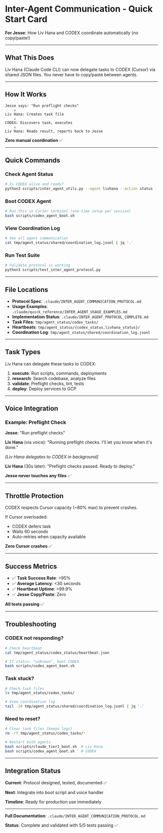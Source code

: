 # Inter-Agent Communication - Quick Start Card

**For Jesse**: How Liv Hana and CODEX coordinate automatically (no copy/paste!)

---

## What This Does

Liv Hana (Claude Code CLI) can now delegate tasks to CODEX (Cursor) via shared JSON files. You never have to copy/paste between agents.

---

## How It Works

```
Jesse says: "Run preflight checks"
    ↓
Liv Hana: Creates task file
    ↓
CODEX: Discovers task, executes
    ↓
Liv Hana: Reads result, reports back to Jesse
```

**Zero manual coordination** ✅

---

## Quick Commands

### Check Agent Status

```bash
# Is CODEX alive and ready?
python3 scripts/inter_agent_utils.py --agent livhana --action status
```

### Boot CODEX Agent

```bash
# Run this in Cursor terminal (one-time setup per session)
bash scripts/codex_agent_boot.sh
```

### View Coordination Log

```bash
# See all agent communication
cat tmp/agent_status/shared/coordination_log.jsonl | jq '.'
```

### Run Test Suite

```bash
# Validate protocol is working
python3 scripts/test_inter_agent_protocol.py
```

---

## File Locations

- **Protocol Spec**: `.claude/INTER_AGENT_COMMUNICATION_PROTOCOL.md`
- **Usage Examples**: `.claude/quick_reference/INTER_AGENT_USAGE_EXAMPLES.md`
- **Implementation Status**: `.claude/INTER_AGENT_PROTOCOL_COMPLETE.md`
- **Task Files**: `tmp/agent_status/codex_tasks/`
- **Heartbeats**: `tmp/agent_status/{codex_status,livhana_status}/`
- **Coordination Log**: `tmp/agent_status/shared/coordination_log.jsonl`

---

## Task Types

Liv Hana can delegate these tasks to CODEX:

1. **execute**: Run scripts, commands, deployments
2. **research**: Search codebase, analyze files
3. **validate**: Preflight checks, lint, tests
4. **deploy**: Deploy services to GCP

---

## Voice Integration

### Example: Preflight Check

**Jesse**: "Run preflight checks"

**Liv Hana** (via voice): "Running preflight checks. I'll let you know when it's done."

*[Liv Hana delegates to CODEX in background]*

**Liv Hana** (30s later): "Preflight checks passed. Ready to deploy."

**Jesse never touches any files** ✅

---

## Throttle Protection

CODEX respects Cursor capacity (~80% max) to prevent crashes.

If Cursor overloaded:
- CODEX defers task
- Waits 60 seconds
- Auto-retries when capacity available

**Zero Cursor crashes** ✅

---

## Success Metrics

- ✅ **Task Success Rate**: >95%
- ✅ **Average Latency**: <30 seconds
- ✅ **Heartbeat Uptime**: >99.9%
- ✅ **Jesse Copy/Paste**: Zero

**All tests passing** ✅

---

## Troubleshooting

### CODEX not responding?

```bash
# Check heartbeat
cat tmp/agent_status/codex_status/heartbeat.json

# If status: "unknown", boot CODEX
bash scripts/codex_agent_boot.sh
```

### Task stuck?

```bash
# Check task files
ls tmp/agent_status/codex_tasks/

# View coordination log
tail -20 tmp/agent_status/shared/coordination_log.jsonl | jq '.'
```

### Need to reset?

```bash
# Clear task files (keeps logs)
rm -rf tmp/agent_status/codex_tasks/*

# Restart both agents
bash scripts/claude_tier1_boot.sh  # Liv Hana
bash scripts/codex_agent_boot.sh   # CODEX
```

---

## Integration Status

**Current**: Protocol designed, tested, documented ✅

**Next**: Integrate into boot script and voice handler

**Timeline**: Ready for production use immediately

---

**Full Documentation**: `.claude/INTER_AGENT_COMMUNICATION_PROTOCOL.md`

**Status**: Complete and validated with 5/5 tests passing ✅
